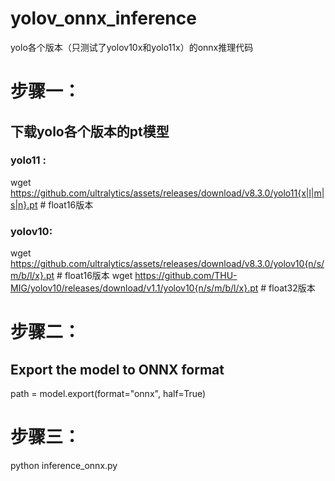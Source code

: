 # yolov_onnx_inference
yolo各个版本（只测试了yolov10x和yolo11x）的onnx推理代码

# 步骤一：
## 下载yolo各个版本的pt模型
### yolo11 : 
wget https://github.com/ultralytics/assets/releases/download/v8.3.0/yolo11{x|l|m|s|n}.pt # float16版本
### yolov10: 
wget https://github.com/ultralytics/assets/releases/download/v8.3.0/yolov10{n/s/m/b/l/x}.pt  # float16版本
wget https://github.com/THU-MIG/yolov10/releases/download/v1.1/yolov10{n/s/m/b/l/x}.pt  # float32版本

# 步骤二：
## Export the model to ONNX format
path = model.export(format="onnx", half=True)

# 步骤三：
python inference_onnx.py

